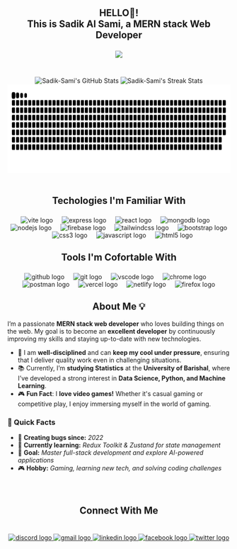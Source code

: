 <h2 align="center">HELLO👋!<br>This is Sadik Al Sami, a MERN stack Web Developer</h2>

###

<div align="center">
  <img height="400" src="https://i.ibb.co.com/yBg8Mmkz/Yellow-Furniture-Sale-Facebook-Ad.jpg"  />
</div>

###

<br clear="both">
<div align="center">
  <img height='150' src="https://github-readme-stats.vercel.app/api?username=Sadik-Sami&theme=algolia&show_icons=true&hide_border=false&count_private=true" 
     alt="Sadik-Sami's GitHub Stats" />
<img height='150' src="https://github-readme-streak-stats.herokuapp.com/?user=Sadik-Sami&theme=algolia&hide_border=false" 
     alt="Sadik-Sami's Streak Stats" />
</div>
<div height="200" class="center">
  <picture height="200">
    <source height="200" media="(prefers-color-scheme: dark)" srcset="https://raw.githubusercontent.com/platane/platane/output/github-contribution-grid-snake-dark.svg">
    <source height="200" media="(prefers-color-scheme: light)" srcset="https://raw.githubusercontent.com/platane/platane/output/github-contribution-grid-snake.svg">
    <img height="200" alt="github contribution grid snake animation" height="200" src="https://raw.githubusercontent.com/platane/platane/output/github-contribution-grid-snake.svg">
  </picture>
</div>

<br clear="both">

<h2 align="center">Techologies I'm Familiar With</h2>

###

<div align="center">
  <img src="https://cdn.simpleicons.org/vite/646CFF" height="30" alt="vite logo"  />
  <img width="12" />
  <img src="https://skillicons.dev/icons?i=express" height="30" alt="express logo"  />
  <img width="12" />
  <img src="https://skillicons.dev/icons?i=react" height="30" alt="react logo"  />
  <img width="12" />
  <img src="https://cdn.simpleicons.org/mongodb/47A248" height="30" alt="mongodb logo"  />
  <img width="12" />
  <img src="https://cdn.simpleicons.org/nodedotjs/339933" height="30" alt="nodejs logo"  />
  <img width="12" />
  <img src="https://cdn.simpleicons.org/firebase/FFCA28" height="30" alt="firebase logo"  />
  <img width="12" />
  <img src="https://cdn.simpleicons.org/tailwindcss/06B6D4" height="30" alt="tailwindcss logo"  />
  <img width="12" />
  <img src="https://cdn.simpleicons.org/bootstrap/7952B3" height="30" alt="bootstrap logo"  />
  <img width="12" />
  <img src="https://cdn.simpleicons.org/css3/1572B6" height="30" alt="css3 logo"  />
  <img width="12" />
  <img src="https://skillicons.dev/icons?i=js" height="30" alt="javascript logo"  />
  <img width="12" />
  <img src="https://cdn.simpleicons.org/html5/E34F26" height="30" alt="html5 logo"  />
</div>

###

<h2 align="center">Tools I'm Cofortable With</h2>

###

<div align="center">
  <img src="https://skillicons.dev/icons?i=github" height="40" alt="github logo"  />
  <img width="12" />
  <img src="https://skillicons.dev/icons?i=git" height="40" alt="git logo"  />
  <img width="12" />
  <img src="https://skillicons.dev/icons?i=vscode" height="40" alt="vscode logo"  />
  <img width="12" />
  <img src="https://cdn.jsdelivr.net/gh/devicons/devicon/icons/chrome/chrome-original.svg" height="40" alt="chrome logo"  />
  <img width="12" />
  <img src="https://cdn.simpleicons.org/postman/FF6C37" height="40" alt="postman logo"  />
  <img width="12" />
  <img src="https://skillicons.dev/icons?i=vercel" height="40" alt="vercel logo"  />
  <img width="12" />
  <img src="https://skillicons.dev/icons?i=netlify" height="40" alt="netlify logo"  />
  <img width="12" />
  <img src="https://cdn.jsdelivr.net/gh/devicons/devicon/icons/firefox/firefox-original.svg" height="40" alt="firefox logo"  />
</div>

###

###

<div class="center">
<h2 align="center">About Me 💡</h2>

<p>
  I’m a passionate <strong>MERN stack web developer</strong> who loves building things on the web. 
  My goal is to become an <strong>excellent developer</strong> by continuously improving my skills 
  and staying up-to-date with new technologies.
</p>

<ul>
  <li>🎯 I am <strong>well-disciplined</strong> and can <strong>keep my cool under pressure</strong>, ensuring that I deliver quality work even in challenging situations.</li>
  <li>📚 Currently, I’m <strong>studying Statistics</strong> at the <strong>University of Barishal</strong>, where I’ve developed a strong interest in <strong>Data Science, Python, and Machine Learning</strong>.</li>
  <li>🎮 <strong>Fun Fact</strong>: I <strong>love video games!</strong> Whether it's casual gaming or competitive play, I enjoy immersing myself in the world of gaming.</li>
</ul>

<h3>🚀 Quick Facts</h3>

<ul>
  <li>🐛 <strong>Creating bugs since:</strong> <em>2022</em></li>
  <li>📖 <strong>Currently learning:</strong> <em>Redux Toolkit & Zustand for state management</em></li>
  <li>🎯 <strong>Goal:</strong> <em>Master full-stack development and explore AI-powered applications</em></li>
  <li>🎮 <strong>Hobby:</strong> <em>Gaming, learning new tech, and solving coding challenges</em></li>
</ul>
  
</div>

###

<br clear="both">

<h2 align="center">Connect With Me</h2>

###

<br clear="both">

<div align="center">
  <a href="https://discordapp.com/users/288598768851484673" target="_blank">
    <img src="https://img.shields.io/static/v1?message=Discord&logo=discord&label=&color=7289DA&logoColor=white&labelColor=&style=for-the-badge" height="35" alt="discord logo"  />
  </a>
  <a href="miasimanto@gmail.com" target="_blank">
    <img src="https://img.shields.io/static/v1?message=Gmail&logo=gmail&label=&color=D14836&logoColor=white&labelColor=&style=for-the-badge" height="35" alt="gmail logo"  />
  </a>
  <a href="https://www.linkedin.com/in/sadik-al-sami-b65311204/" target="_blank">
    <img src="https://img.shields.io/static/v1?message=LinkedIn&logo=linkedin&label=&color=0077B5&logoColor=white&labelColor=&style=for-the-badge" height="35" alt="linkedin logo"  />
  </a>
  <a href="https://www.facebook.com/sadik.al.sami.2003/" target="_blank">
    <img src="https://img.shields.io/static/v1?message=Facebook&logo=facebook&label=&color=1877F2&logoColor=white&labelColor=&style=for-the-badge" height="35" alt="facebook logo"  />
  </a>
  <a href="https://x.com/Simanto60010034" target="_blank">
    <img src="https://img.shields.io/static/v1?message=Twitter&logo=twitter&label=&color=1DA1F2&logoColor=white&labelColor=&style=for-the-badge" height="35" alt="twitter logo"  />
  </a>
</div>

###
